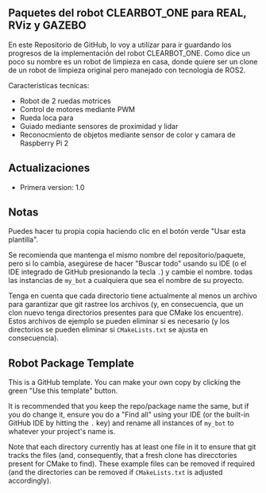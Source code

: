 ## Paquetes del robot CLEARBOT_ONE para REAL, RViz y GAZEBO

En este Repositorio de GitHub, lo voy a utilizar para ir guardando los progresos de la implementació́n del robot CLEARBOT_ONE.
Como dice un poco su nombre es un robot de limpieza en casa, donde quiere ser un clone de un robot de limpieza original pero manejado con tecnologia de ROS2.

Características tecnicas:

- Robot de 2 ruedas motrices
- Control de motores mediante PWM
- Rueda loca para
- Guiado mediante sensores de proximidad y lidar
- Reconocmiento de objetos mediante sensor de color y camara de Raspberry Pi 2

## Actualizaciones

- Primera version: 1.0

## Notas

Puedes hacer tu propia copia haciendo clic en el botón verde "Usar esta plantilla".

Se recomienda que mantenga el mismo nombre del repositorio/paquete, pero si lo cambia, asegúrese de hacer "Buscar todo" usando su IDE (o el IDE integrado de GitHub presionando la tecla `.`) y cambie el nombre. todas las instancias de `my_bot` a cualquiera que sea el nombre de su proyecto.

Tenga en cuenta que cada directorio tiene actualmente al menos un archivo para garantizar que git rastree los archivos (y, en consecuencia, que un clon nuevo tenga directorios presentes para que CMake los encuentre). Estos archivos de ejemplo se pueden eliminar si es necesario (y los directorios se pueden eliminar si `CMakeLists.txt` se ajusta en consecuencia).

## Robot Package Template

This is a GitHub template. You can make your own copy by clicking the green "Use this template" button.

It is recommended that you keep the repo/package name the same, but if you do change it, ensure you do a "Find all" using your IDE (or the built-in GitHub IDE by hitting the `.` key) and rename all instances of `my_bot` to whatever your project's name is.

Note that each directory currently has at least one file in it to ensure that git tracks the files (and, consequently, that a fresh clone has direcctories present for CMake to find). These example files can be removed if required (and the directories can be removed if `CMakeLists.txt` is adjusted accordingly).